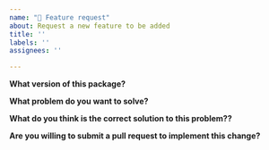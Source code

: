 ```yaml
---
name: "🚀 Feature request"
about: Request a new feature to be added
title: ''
labels: ''
assignees: ''

---
```


**What version of this package?**

**What problem do you want to solve?**

**What do you think is the correct solution to this problem??**

**Are you willing to submit a pull request to implement this change?**
